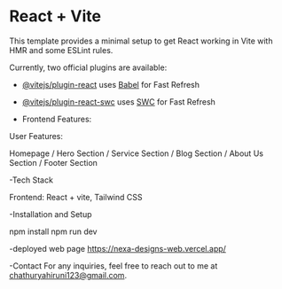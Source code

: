 # React + Vite

This template provides a minimal setup to get React working in Vite with HMR and some ESLint rules.

Currently, two official plugins are available:

- [@vitejs/plugin-react](https://github.com/vitejs/vite-plugin-react/blob/main/packages/plugin-react/README.md) uses [Babel](https://babeljs.io/) for Fast Refresh
- [@vitejs/plugin-react-swc](https://github.com/vitejs/vite-plugin-react-swc) uses [SWC](https://swc.rs/) for Fast Refresh

- Frontend Features:
  
User Features:

Homepage /
Hero Section /
Service Section /
Blog Section /
About Us Section /
Footer Section

-Tech Stack

Frontend: React + vite, Tailwind CSS

-Installation and Setup

npm install
npm run dev

-deployed web page
https://nexa-designs-web.vercel.app/

-Contact
For any inquiries, feel free to reach out to me at  chathuryahiruni123@gmail.com.
